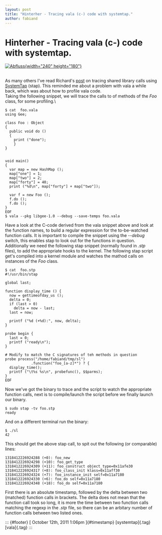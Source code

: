 ```yaml
---
layout: post
title: "Hinterher - Tracing vala (c-) code with systemtap."
author: fabiand
---
```



Hinterher - Tracing vala (c-) code with systemtap.
==================================================

[![Abfluss](http://farm1.static.flickr.com/85/256241200_2eb9f1640f_m.jpg){width="240"
height="180"}](http://www.flickr.com/photos/irulan/256241200/ "Abfluss von irulandotnet bei Flickr")

\
As many others I've read Richard's
[post](http://rwmj.wordpress.com/2011/10/10/using-systemtap-to-trace-into-libraries/)
on tracing shared library calls using
[SystemTap](https://en.wikipedia.org/wiki/SystemTap) (stap). This
reminded me about a problem with vala a while back, which was about how
to profile vala code.\
Taking the following snippet, we will trace the calls to of methods of
the *Foo* class, for some profiling.\

    $ cat  foo.vala
    using Gee;

    class Foo : Object
    {
      public void do ()
      {
        print ("done");
        }
    }


    void main()
    {
      var map = new HashMap ();
      map["one"] = 1;
      map["two"] = 2;
      map["forty"] = 40;
      print ("%d\n", map["forty"] + map["two"]);

      var f = new Foo ();
      f.do ();
      f.do ();
    }
    EOF
    $ vala --pkg libgee-1.0 --debug --save-temps foo.vala

Have a look at the C-code derived from the vala snippet above and look
at the function names, to build a regular expression for the
to-be-watched function calls. It is important to compile the snippet
using the *--debug* switch, this enables stap to look out for the
functions in question.\
Additionally we need the following stap snippet (normally found in
*.stp* files), to add the appropriate hooks to the kernel. The following
stap script get's compiled into a kernel module and watches the mathod
calls on instances of the *Foo* class.

    $ cat  foo.stp
    #!/usr/bin/stap

    global last;

    function display_time () {
      now = gettimeofday_us ();
      delta = 0;
      if (last > 0)
        delta = now - last;
      last = now;

      printf ("%d (+%d):", now, delta);
    }

    probe begin {
      last = 0;
      printf ("ready\n");
    }

    # Modify to match the C signatures of teh methods in question
    probe process("/home/fabiand/tmp/sl")
                .function("foo_[a-z]*") ? {
      display_time();
      printf ("\t%s %s\n", probefunc(), $$parms);
    }
    EOF

Now we've got the binary to trace and the script to watch the
appropriate function calls, next is to compile/launch the script before
we finally launch our binary.

    $ sudo stap -tv foo.stp
    ready

And on a different terminal run the binary:

    $ ./sl
    42

This should get the above stap call, to spit out the following (or
comparable) lines:

    1318412226924288 (+0): foo_new 
    1318412226924298 (+10): foo_get_type 
    1318412226924309 (+11): foo_construct object_type=0x11afe30
    1318412226924317 (+8): foo_class_init klass=0x11aff30
    1318412226924324 (+7): foo_instance_init self=0x11a7180
    1318412226924330 (+6): foo_do self=0x11a7180
    1318412226924348 (+18): foo_do self=0x11a7180

First there is an absolute timestamp, followed by the delta between two
(matched) function calls in brackets. The delta does not mean that the
function call took so long, it is more the time between two function
calls matching the regexp in the *.stp* file, so there can be an
arbitary number of function calls between two listed ones.

::: {#footer}
[ October 12th, 2011 1:06pm ]{#timestamp} [systemtap]{.tag} [vala]{.tag}
:::
